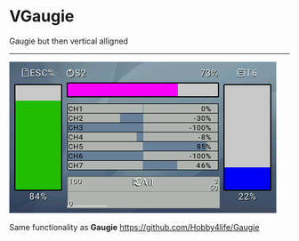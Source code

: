 # VGaugie
 Gaugie but then vertical alligned
 
 ----------------------------------------------------
 
 
    
![alt text](https://github.com/Hobby4life/VGaugie/blob/main/example.png)
	
Same functionality as **Gaugie** https://github.com/Hobby4life/Gaugie
